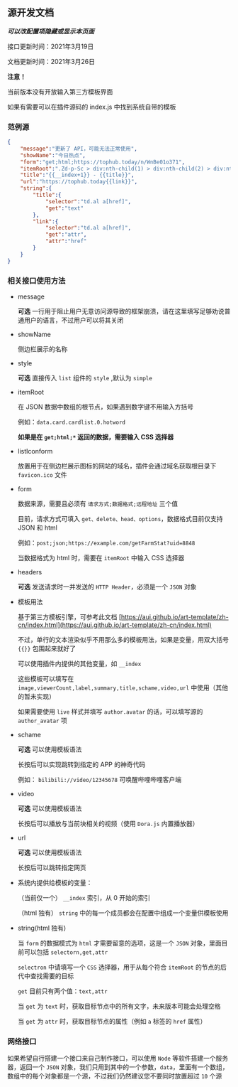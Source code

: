 ## 源开发文档

***可以改配置项隐藏或显示本页面***

接口更新时间：2021年3月19日

文档更新时间：2021年3月26日

**注意！**

当前版本没有开放输入第三方模板界面

如果有需要可以在插件源码的 index.js 中找到系统自带的模板

### 范例源

````JSON
{
	"message":"更新了 API，可能无法正常使用",
	"showName":"今日热点",
	"form":"get;html;https://tophub.today/n/WnBe01o371",
	"itemRoot":".Zd-p-Sc > div:nth-child(1) > div:nth-child(2) > div:nth-child(1) > div:nth-child(1) > table:nth-child(1) > tbody:nth-child(1) tr",
	"title":"{{__index+1}} - {{title}}",
	"url":"https://tophub.today{{link}}",
	"string":{
		"title":{
			"selector":"td.al a[href]",
			"get":"text"
		},
		"link":{
			"selector":"td.al a[href]",
			"get":"attr",
			"attr":"href"
		}
	}
}

````


### 相关接口使用方法

- message

	**可选** 一行用于阻止用户无意访问源导致的框架崩溃，请在这里填写足够劝说普通用户的语言，不过用户可以将其关闭

- showName

	侧边栏展示的名称


- style

	**可选** 直接传入 ````list```` 组件的 ````style```` ,默认为 ````simple````
	

- itemRoot

	在 JSON 数据中数组的根节点，如果遇到数字键不用输入方括号

	例如：````data.card.cardlist.0.hotword````

	**如果是在 ````get;html;*```` 返回的数据，需要输入 CSS 选择器**

- listIconform

	放置用于在侧边栏展示图标的网站的域名，插件会通过域名获取根目录下 ````favicon.ico```` 文件
	
- form


	数据来源，需要且必须有 ````请求方式;数据格式;远程地址```` 三个值
	
	目前，请求方式可填入 ````get、delete、head、options````，数据格式目前仅支持 JSON 和 html
	
	例如：````post;json;https://example.com/getFarmStat?uid=8848````

	当数据格式为 html 时，需要在 ````itemRoot```` 中输入 CSS 选择器
	
	
- headers

	**可选** 发送请求时一并发送的 ````HTTP Header````，必须是一个 ````JSON```` 对象
	

- 模板用法

	基于第三方模板引擎，可参考此文档 [https://aui.github.io/art-template/zh-cn/index.html](https://aui.github.io/art-template/zh-cn/index.html)
	
	不过，单行的文本渲染似乎不用那么多的模板用法，如果是变量，用双大括号 ````{{}}```` 包围起来就好了

	可以使用插件内提供的其他变量，如 ````__index````

	这些模板可以填写在 ````image,viewerCount,label,summary,title,schame,video,url```` 中使用（其他的暂未实现）

	如果需要使用 ````live```` 样式并填写 ````author.avatar```` 的话，可以填写源的````author_avatar```` 项
	

- schame
	
	**可选** 可以使用模板语法

	长按后可以实现跳转到指定的 APP 的神奇代码

	例如： ````bilibili://video/12345678```` 可唤醒哔哩哔哩客户端

	
- video

	**可选** 可以使用模板语法

	长按后可以播放与当前块相关的视频（使用 ````Dora.js```` 内置播放器）


- url

	**可选** 可以使用模板语法

	长按后可以跳转指定网页


- 系统内提供给模板的变量：

	（当前仅一个）	````__index```` 索引，从 0 开始的索引

	（html 独有） `````string````` 中的每一个成员都会在配置中组成一个变量供模板使用

- string(html 独有)

	当 ````form```` 的数据模式为 ````html```` 才需要留意的选项，这是一个 ````JSON```` 对象，里面目前可以包括 ````selectorn,get,attr````

	````selectron```` 中请填写一个 ````CSS```` 选择器，用于从每个符合 ````itemRoot```` 的节点的后代中查找需要的目标

	````get```` 目前只有两个值：````text,attr````

	当 ````get```` 为 ````text```` 时，获取目标节点中的所有文字，未来版本可能会处理空格

	当 ````get```` 为 ````attr```` 时，获取目标节点的属性（例如 ````a```` 标签的 ````href```` 属性）


### 网络接口

如果希望自行搭建一个接口来自己制作接口，可以使用 ````Node```` 等软件搭建一个服务器，返回一个 ````JSON```` 对象，我们只用到其中的一个参数，````data````，里面有一个数组，数组中的每个对象都是一个源，不过我们仍然建议您不要同时放置超过 ````10```` 个源